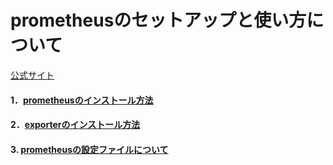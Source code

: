 # prometheusのセットアップと使い方について
[公式サイト](https://prometheus.io/)
#### 1．[prometheusのインストール方法](install/README.md)
#### 2．[exporterのインストール方法](exporter/README.md)
#### 3. [prometheusの設定ファイルについて](config/README.md)
